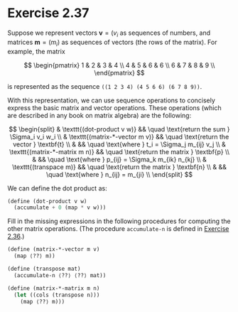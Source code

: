 # Exercise 2.37

Suppose we represent vectors $\textbf{v} = (v_i$ as sequences of numbers, and
matrices $\textbf{m}= (m_{i})$ as sequences of vectors (the rows of the matrix).
For example, the matrix

$$
\begin{pmatrix}
1 & 2 & 3 & 4 \\
4 & 5 & 6 & 6 \\
6 & 7 & 8 & 9 \\
\end{pmatrix}
$$

is represented as the sequence `((1 2 3 4) (4 5 6 6) (6 7 8 9))`.

With this representation, we can use sequence operations to concisely express
the basic matrix and vector operations. These operations (which are described in
any book on matrix algebra) are the following:

$$
\begin{split}
& \texttt{(dot-product v w)}     && \quad \text{return the sum } \Sigma_i v_i w_i        \\
& \texttt{(matrix-*-vector m v)} && \quad \text{return the vector } \textbf{t}           \\
&                                && \quad \text{where } t_i =  \Sigma_j m_{ij} v_j       \\
& \texttt{(matrix-*-matrix m n)} && \quad \text{return the matrix } \textbf{p}           \\
&                                && \quad \text{where } p_{ij} =  \Sigma_k m_{ik} n_{kj} \\
& \texttt{(transpace m)}         && \quad \text{return the matrix } \textbf{n}           \\
&                                && \quad \text{where } n_{ij} =  m_{ji}                 \\
\end{split}
$$

We can define the dot product as:

```scheme
(define (dot-product v w)
  (accumulate + 0 (map * v w)))
```

Fill in the missing expressions in the following procedures for computing the
other matrix operations. (The procedure `accumulate-n` is defined in
[Exercise 2.36](./2.36.md).)

```scheme
(define (matrix-*-vector m v)
  (map ⟨??⟩ m))

(define (transpose mat)
  (accumulate-n ⟨??⟩ ⟨??⟩ mat))

(define (matrix-*-matrix m n)
  (let ((cols (transpose n)))
    (map ⟨??⟩ m)))
```
